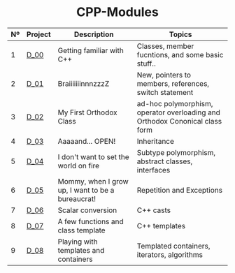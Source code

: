 
<h1 align="center">
	CPP-Modules
</h1>


|  Nº | Project | Description | Topics |
|-----|---------|-------------|--------|
|  1  | [D_00](https://github.com/appolche/CPP_modules/tree/main/d00) | Getting familiar with C++       | Classes, member fucntions, and some basic stuff.. |
|  2  | [D_01](https://github.com/appolche/CPP_modules/tree/main/d01) | BraiiiiiiinnnzzzZ | New, pointers to members, references, switch statement	 |
|  3  | [D_02](https://github.com/appolche/CPP_modules/tree/main/d02) | My First Orthodox Class      | ad-hoc polymorphism, operator overloading and Orthodox Cononical class form |
|  4  | [D_03](https://github.com/appolche/CPP_modules/tree/main/d03) | Aaaaand... OPEN!      | Inheritance |
|  5  | [D_04](https://github.com/appolche/CPP_modules/tree/main/d04) | I don't want to set the world on fire       | Subtype polymorphism, abstract classes, interfaces |
|  6  | [D_05](https://github.com/appolche/CPP_modules/tree/main/d05) | Mommy, when I grow up, I want to be a bureaucrat!       | Repetition and Exceptions |
|  7  | [D_06](https://github.com/appolche/CPP_modules/tree/main/d06) | Scalar conversion       | C++ casts  |
|  8  | [D_07](https://github.com/appolche/CPP_modules/tree/main/d07) | A few functions and class template       | C++ templates   |
|  9  | [D_08](https://github.com/appolche/CPP_modules/tree/main/d08) | Playing with templates and containers      | Templated containers, iterators, algorithms    |
